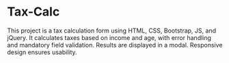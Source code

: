 # Tax-Calc
This project is a tax calculation form using HTML, CSS, Bootstrap, JS, and jQuery. It calculates taxes based on income and age, with error handling and mandatory field validation. Results are displayed in a modal. Responsive design ensures usability.
